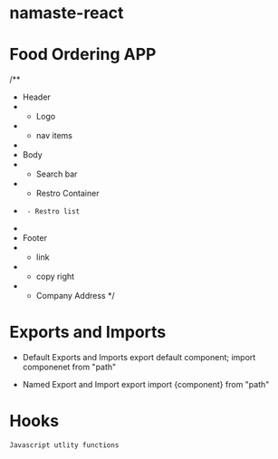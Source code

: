 # namaste-react


# Food Ordering APP

/**
 * Header
 *  - Logo
 *  - nav items 
 * 
 * Body 
 *  - Search bar 
 *  - Restro Container 
 *      - Restro list 
 * 
 * Footer 
 *  - link
 *  - copy right 
 *  - Company Address 
 */

 # Exports and Imports 

 - Default Exports and Imports 
    export default component;
    import componenet from "path"

- Named Export and Import 
    export
    import {component} from "path"

# Hooks 
    Javascript utlity functions
    